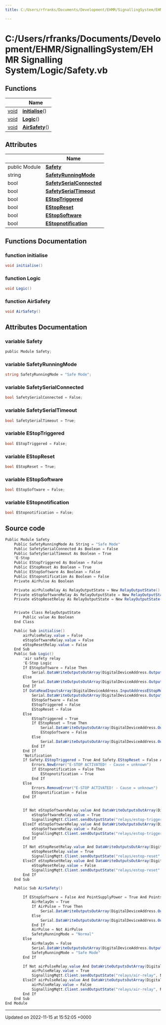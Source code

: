 ```yaml
---
title: C:/Users/rfranks/Documents/Development/EHMR/SignallingSystem/EHMR Signalling System/Logic/Safety.vb

---
```


# C:/Users/rfranks/Documents/Development/EHMR/SignallingSystem/EHMR Signalling System/Logic/Safety.vb



## Functions

|                | Name           |
| -------------- | -------------- |
| [void](/SignallingSystem-doc/vb/Files/SerialPixelLeds_8vb/#variable-void) | **[initialise](/SignallingSystem-doc/vb/Files/Safety_8vb/#function-initialise)**() |
| [void](/SignallingSystem-doc/vb/Files/SerialPixelLeds_8vb/#variable-void) | **[Logic](/SignallingSystem-doc/vb/Files/Safety_8vb/#function-logic)**() |
| [void](/SignallingSystem-doc/vb/Files/SerialPixelLeds_8vb/#variable-void) | **[AirSafety](/SignallingSystem-doc/vb/Files/Safety_8vb/#function-airsafety)**() |

## Attributes

|                | Name           |
| -------------- | -------------- |
| ﻿public Module | **[Safety](/SignallingSystem-doc/vb/Files/Safety_8vb/#variable-safety)**  |
| string | **[SafetyRunningMode](/SignallingSystem-doc/vb/Files/Safety_8vb/#variable-safetyrunningmode)**  |
| bool | **[SafetySerialConnected](/SignallingSystem-doc/vb/Files/Safety_8vb/#variable-safetyserialconnected)**  |
| bool | **[SafetySerialTimeout](/SignallingSystem-doc/vb/Files/Safety_8vb/#variable-safetyserialtimeout)**  |
| bool | **[EStopTriggered](/SignallingSystem-doc/vb/Files/Safety_8vb/#variable-estoptriggered)**  |
| bool | **[EStopReset](/SignallingSystem-doc/vb/Files/Safety_8vb/#variable-estopreset)**  |
| bool | **[EStopSoftware](/SignallingSystem-doc/vb/Files/Safety_8vb/#variable-estopsoftware)**  |
| bool | **[EStopnotification](/SignallingSystem-doc/vb/Files/Safety_8vb/#variable-estopnotification)**  |


## Functions Documentation

### function initialise

```csharp
void initialise()
```


### function Logic

```csharp
void Logic()
```


### function AirSafety

```csharp
void AirSafety()
```



## Attributes Documentation

### variable Safety

```csharp
﻿public Module Safety;
```


### variable SafetyRunningMode

```csharp
string SafetyRunningMode = "Safe Mode";
```


### variable SafetySerialConnected

```csharp
bool SafetySerialConnected = False;
```


### variable SafetySerialTimeout

```csharp
bool SafetySerialTimeout = True;
```


### variable EStopTriggered

```csharp
bool EStopTriggered = False;
```


### variable EStopReset

```csharp
bool EStopReset = True;
```


### variable EStopSoftware

```csharp
bool EStopSoftware = False;
```


### variable EStopnotification

```csharp
bool EStopnotification = False;
```



## Source code

```csharp
Public Module Safety
    Public SafetyRunningMode As String = "Safe Mode"
    Public SafetySerialConnected As Boolean = False
    Public SafetySerialTimeout As Boolean = True
    'E-Stop
    Public EStopTriggered As Boolean = False
    Public EStopReset As Boolean = True
    Public EStopSoftware As Boolean = False
    Public EStopnotification As Boolean = False
    Private AirPulse As Boolean

    Private airPulseRelay As RelayOutputState = New RelayOutputState()
    Private eStopSoftwareRelay As RelayOutputState = New RelayOutputState()
    Private eStopResetRelay As RelayOutputState = New RelayOutputState()


    Private Class RelayOutputState
        Public value As Boolean
    End Class

    Public Sub initialise()
        airPulseRelay.value = False
        eStopSoftwareRelay.value = False
        eStopResetRelay.value = False
    End Sub
    Public Sub Logic()
        'air safety relay
        'E-Stop Logic
        If EStopSoftware = False Then
            Serial.DataWriteOutputsOutArray(DigitalDeviceAddress.OutputAddressEStopTrigger) = 1
        Else
            Serial.DataWriteOutputsOutArray(DigitalDeviceAddress.OutputAddressEStopTrigger) = 0
        End If
        If DataReadInputsArray(DigitalDeviceAddress.InputAddressEStopMonitor) = 1 Then
            Serial.DataWriteOutputsOutArray(DigitalDeviceAddress.OutputAddressEStopReset) = 0
            EStopSoftware = False
            EStopTriggered = False
            EStopReset = False
        Else
            EStopTriggered = True
            If EStopReset = True Then
                Serial.DataWriteOutputsOutArray(DigitalDeviceAddress.OutputAddressEStopReset) = 1
                EStopSoftware = False
            Else
                Serial.DataWriteOutputsOutArray(DigitalDeviceAddress.OutputAddressEStopReset) = 0
            End If
        End If
        'Notification
        If Safety.EStopTriggered = True And Safety.EStopReset = False And SignalsOn = True Then
            Errors.NewError("E-STOP ACTIVATED! - Cause = unknown")
            If EStopnotification = False Then
                EStopnotification = True
            End If
        Else
            Errors.RemoveError("E-STOP ACTIVATED! - Cause = unknown")
            EStopnotification = False
        End If


        If Not eStopSoftwareRelay.value And DataWriteOutputsOutArray(DigitalDeviceAddress.OutputAddressEStopTrigger) = 1 Then
            eStopSoftwareRelay.value = True
            SignallingMqtt.Client.sendOutputState("relays/estop-trigger", Newtonsoft.Json.JsonConvert.SerializeObject(eStopSoftwareRelay))
        ElseIf eStopSoftwareRelay.value And DataWriteOutputsOutArray(DigitalDeviceAddress.OutputAddressEStopTrigger) = 0 Then
            eStopSoftwareRelay.value = False
            SignallingMqtt.Client.sendOutputState("relays/estop-trigger", Newtonsoft.Json.JsonConvert.SerializeObject(eStopSoftwareRelay))
        End If

        If Not eStopResetRelay.value And DataWriteOutputsOutArray(DigitalDeviceAddress.OutputAddressEStopReset) = 1 Then
            eStopResetRelay.value = True
            SignallingMqtt.Client.sendOutputState("relays/estop-reset", Newtonsoft.Json.JsonConvert.SerializeObject(eStopResetRelay))
        ElseIf eStopResetRelay.value And DataWriteOutputsOutArray(DigitalDeviceAddress.OutputAddressEStopReset) = 0 Then
            eStopResetRelay.value = False
            SignallingMqtt.Client.sendOutputState("relays/estop-reset", Newtonsoft.Json.JsonConvert.SerializeObject(eStopResetRelay))
        End If
    End Sub

    Public Sub AirSafety()

        If EStopSoftware = False And PointSupplyPower = True And Points.AirInUse = True Then
            AirRelayOn = True
            If AirPulse = True Then
                Serial.DataWriteOutputsOutArray(DigitalDeviceAddress.OutputAddressAirRelay) = 1
            Else
                Serial.DataWriteOutputsOutArray(DigitalDeviceAddress.OutputAddressAirRelay) = 0
            End If
            AirPulse = Not AirPulse
            SafetyRunningMode = "Normal"
        Else
            AirRelayOn = False
            Serial.DataWriteOutputsOutArray(DigitalDeviceAddress.OutputAddressAirRelay) = 0
            SafetyRunningMode = "Safe Mode"
        End If

        If Not airPulseRelay.value And DataWriteOutputsOutArray(DigitalDeviceAddress.OutputAddressAirRelay) = 1 Then
            airPulseRelay.value = True
            SignallingMqtt.Client.sendOutputState("relays/air-relay", Newtonsoft.Json.JsonConvert.SerializeObject(airPulseRelay))
        ElseIf airPulseRelay.value And DataWriteOutputsOutArray(DigitalDeviceAddress.OutputAddressAirRelay) = 0 Then
            airPulseRelay.value = False
            SignallingMqtt.Client.sendOutputState("relays/air-relay", Newtonsoft.Json.JsonConvert.SerializeObject(airPulseRelay))
        End If
    End Sub
End Module
```


-------------------------------

Updated on 2022-11-15 at 15:52:05 +0000

